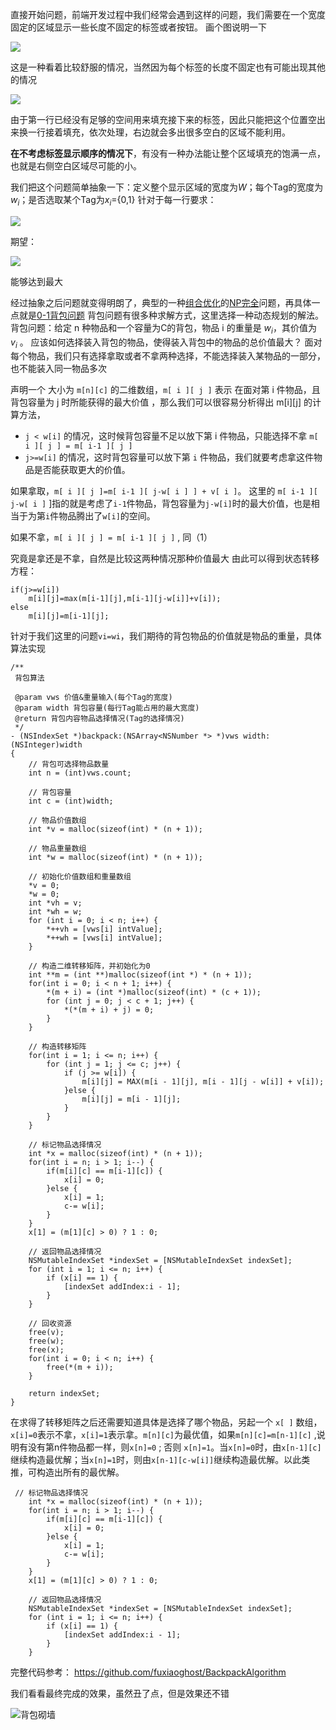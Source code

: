 直接开始问题，前端开发过程中我们经常会遇到这样的问题，我们需要在一个宽度固定的区域显示一些长度不固定的标签或者按钮。
画个图说明一下

![](https://upload-images.jianshu.io/upload_images/3018197-b9f50d21a9055c2e.png?imageMogr2/auto-orient/strip%7CimageView2/2/w/1240)

这是一种看着比较舒服的情况，当然因为每个标签的长度不固定也有可能出现其他的情况

![](https://upload-images.jianshu.io/upload_images/3018197-a599e29535dfb908.png?imageMogr2/auto-orient/strip%7CimageView2/2/w/1240)

由于第一行已经没有足够的空间用来填充接下来的标签，因此只能把这个位置空出来换一行接着填充，依次处理，右边就会多出很多空白的区域不能利用。

**在不考虑标签显示顺序的情况下**，有没有一种办法能让整个区域填充的饱满一点，也就是右侧空白区域尽可能的小。

我们把这个问题简单抽象一下：定义整个显示区域的宽度为*W*；每个Tag的宽度为*w<sub>i</sub>*；是否选取某个Tag为*x<sub>i</sub>*={0,1}
针对于每一行要求：

![](https://upload-images.jianshu.io/upload_images/3018197-6adbf031062526b6.png?imageMogr2/auto-orient/strip%7CimageView2/2/w/1240)

期望：

![](https://upload-images.jianshu.io/upload_images/3018197-109f540d51008970.png?imageMogr2/auto-orient/strip%7CimageView2/2/w/1240)

能够达到最大

经过抽象之后问题就变得明朗了，典型的一种[组合优化](https://zh.wikipedia.org/wiki/%E7%BB%84%E5%90%88%E4%BC%98%E5%8C%96 "组合优化")的[NP完全](https://zh.wikipedia.org/wiki/NP%E5%AE%8C%E5%85%A8 "NP完全")问题，再具体一点就是[0-1背包问题](https://zh.wikipedia.org/wiki/%E8%83%8C%E5%8C%85%E9%97%AE%E9%A2%98)
背包问题有很多种求解方式，这里选择一种动态规划的解法。
背包问题：给定 n 种物品和一个容量为C的背包，物品 i 的重量是 *w<sub>i</sub>*，其价值为 *v<sub>i</sub>* 。
应该如何选择装入背包的物品，使得装入背包中的物品的总价值最大？
面对每个物品，我们只有选择拿取或者不拿两种选择，不能选择装入某物品的一部分，也不能装入同一物品多次

声明一个 大小为  `m[n][c]` 的二维数组，`m[ i ][ j ]` 表示 在面对第 i 件物品，且背包容量为  j 时所能获得的最大价值 ，那么我们可以很容易分析得出 m[i][j] 的计算方法，

* `j < w[i]` 的情况，这时候背包容量不足以放下第 i 件物品，只能选择不拿
`m[ i ][ j ] = m[ i-1 ][ j ]`
* `j>=w[i]` 的情况，这时背包容量可以放下第 `i` 件物品，我们就要考虑拿这件物品是否能获取更大的价值。

如果拿取，`m[ i ][ j ]=m[ i-1 ][ j-w[ i ] ] + v[ i ]`。 这里的 `m[ i-1 ][ j-w[ i ]` ]指的就是考虑了`i-1`件物品，背包容量为`j-w[i]`时的最大价值，也是相当于为第`i`件物品腾出了`w[i]`的空间。

如果不拿，`m[ i ][ j ] = m[ i-1 ][ j ]` , 同（1）

究竟是拿还是不拿，自然是比较这两种情况那种价值最大
由此可以得到状态转移方程：

```
if(j>=w[i])  
    m[i][j]=max(m[i-1][j],m[i-1][j-w[i]]+v[i]);  
else  
    m[i][j]=m[i-1][j];  
```

针对于我们这里的问题`vi=wi`，我们期待的背包物品的价值就是物品的重量，具体算法实现

```
/**
 背包算法

 @param vws 价值&重量输入(每个Tag的宽度)
 @param width 背包容量(每行Tag能占用的最大宽度)
 @return 背包内容物品选择情况(Tag的选择情况)
 */
- (NSIndexSet *)backpack:(NSArray<NSNumber *> *)vws width:(NSInteger)width
{
    // 背包可选择物品数量
    int n = (int)vws.count;
    
    // 背包容量
    int c = (int)width;
    
    // 物品价值数组
    int *v = malloc(sizeof(int) * (n + 1));
    
    // 物品重量数组
    int *w = malloc(sizeof(int) * (n + 1));
    
    // 初始化价值数组和重量数组
    *v = 0;
    *w = 0;
    int *vh = v;
    int *wh = w;
    for (int i = 0; i < n; i++) {
        *++vh = [vws[i] intValue];
        *++wh = [vws[i] intValue];
    }
    
    // 构造二维转移矩阵，并初始化为0
    int **m = (int **)malloc(sizeof(int *) * (n + 1));
    for(int i = 0; i < n + 1; i++) {
        *(m + i) = (int *)malloc(sizeof(int) * (c + 1));
        for (int j = 0; j < c + 1; j++) {
            *(*(m + i) + j) = 0;
        }
    }
    
    // 构造转移矩阵
    for(int i = 1; i <= n; i++) {
        for (int j = 1; j <= c; j++) {
            if (j >= w[i]) {
                m[i][j] = MAX(m[i - 1][j], m[i - 1][j - w[i]] + v[i]);
            }else {
                m[i][j] = m[i - 1][j];
            }
        }
    }
    
    // 标记物品选择情况
    int *x = malloc(sizeof(int) * (n + 1));
    for(int i = n; i > 1; i--) {
        if(m[i][c] == m[i-1][c]) {
            x[i] = 0;
        }else {
            x[i] = 1;
            c-= w[i];
        }
    }
    x[1] = (m[1][c] > 0) ? 1 : 0;
    
    // 返回物品选择情况
    NSMutableIndexSet *indexSet = [NSMutableIndexSet indexSet];
    for (int i = 1; i <= n; i++) {
        if (x[i] == 1) {
            [indexSet addIndex:i - 1];
        }
    }
    
    // 回收资源
    free(v);
    free(w);
    free(x);
    for(int i = 0; i < n; i++) {
        free(*(m + i));
    }
    
    return indexSet;
}
```

在求得了转移矩阵之后还需要知道具体是选择了哪个物品，另起一个 `x[ ]` 数组，`x[i]=0`表示不拿，`x[i]=1`表示拿。`m[n][c]`为最优值，如果`m[n][c]=m[n-1][c]` ,说明有没有第n件物品都一样，则`x[n]=0` ; 否则 `x[n]=1`。当`x[n]=0`时，由`x[n-1][c]`继续构造最优解；当`x[n]=1`时，则由`x[n-1][c-w[i]]`继续构造最优解。以此类推，可构造出所有的最优解。

```
 // 标记物品选择情况
    int *x = malloc(sizeof(int) * (n + 1));
    for(int i = n; i > 1; i--) {
        if(m[i][c] == m[i-1][c]) {
            x[i] = 0;
        }else {
            x[i] = 1;
            c-= w[i];
        }
    }
    x[1] = (m[1][c] > 0) ? 1 : 0;
    
    // 返回物品选择情况
    NSMutableIndexSet *indexSet = [NSMutableIndexSet indexSet];
    for (int i = 1; i <= n; i++) {
        if (x[i] == 1) {
            [indexSet addIndex:i - 1];
        }
    }
```

完整代码参考：
https://github.com/fuxiaoghost/BackpackAlgorithm

我们看看最终完成的效果，虽然丑了点，但是效果还不错

![背包砌墙](https://upload-images.jianshu.io/upload_images/3018197-4518a9282c649059.png?imageMogr2/auto-orient/strip%7CimageView2/2/w/1240)

